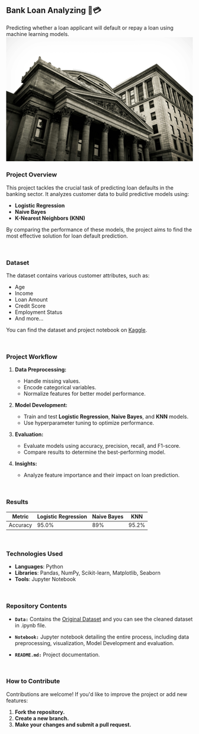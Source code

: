 ## Bank Loan Analyzing 🏦💳
Predicting whether a loan applicant will default or repay a loan using machine learning models.
[![](Image.jpg)](https://unsplash.com/photos/grey-concrete-building-2_K82gx9Uk8)

### Project Overview

This project tackles the crucial task of predicting loan defaults in the banking sector. It analyzes customer data to build predictive models using:

- **Logistic Regression**
- **Naive Bayes**
- **K-Nearest Neighbors (KNN)**

By comparing the performance of these models, the project aims to find the most effective solution for loan default prediction.

<br>

### Dataset

The dataset contains various customer attributes, such as:

- Age
- Income
- Loan Amount
- Credit Score
- Employment Status
- And more...

You can find the dataset and project notebook on [Kaggle](https://www.kaggle.com/code/soroushesnaashari/bank-loan-logistic-regression-naive-bayes-knn).

<br>

### Project Workflow

1. **Data Preprocessing:**
   - Handle missing values.
   - Encode categorical variables.
   - Normalize features for better model performance.

2. **Model Development:**
   - Train and test **Logistic Regression**, **Naive Bayes**, and **KNN** models.
   - Use hyperparameter tuning to optimize performance.

3. **Evaluation:**
   - Evaluate models using accuracy, precision, recall, and F1-score.
   - Compare results to determine the best-performing model.

4. **Insights:**
   - Analyze feature importance and their impact on loan prediction.

<br>

### Results

| Metric            | Logistic Regression  | Naive Bayes | KNN     |
|-------------------|----------------------|-------------|---------|
| Accuracy          | 95.0%                | 89%         | 95.2%   |



<br>

### Technologies Used

- **Languages**: Python
- **Libraries**: Pandas, NumPy, Scikit-learn, Matplotlib, Seaborn
- **Tools**: Jupyter Notebook

<br>

### Repository Contents

- **`Data:`** Contains the [Original Dataset](https://www.kaggle.com/datasets/ahmadrafiee/bank-personal-loan) and you can see the cleaned dataset in .ipynb file.

- **`Notebook:`** Jupyter notebook detailing the entire process, including data preprocessing, visualization, Model Development and evaluation.

- **`README.md:`** Project documentation.

<br>

### How to Contribute
Contributions are welcome! If you'd like to improve the project or add new features:

1. **Fork the repository.**
2. **Create a new branch.**
3. **Make your changes and submit a pull request.**
